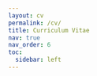 ```yaml
---
layout: cv
permalink: /cv/
title: Curriculum Vitae
nav: true
nav_order: 6
toc:
  sidebar: left
---
```


